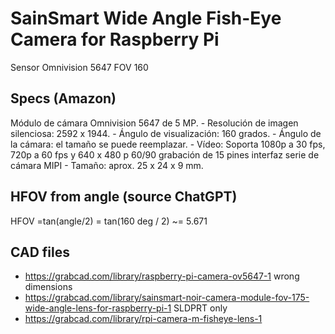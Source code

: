 # SainSmart Wide Angle Fish-Eye Camera for Raspberry Pi

Sensor Omnivision 5647
FOV 160

## Specs (Amazon)

Módulo de cámara Omnivision 5647 de 5 MP. 
\- Resolución de imagen silenciosa: 2592 x 1944. 
\- Ángulo de visualización: 160 grados. 
\- Ángulo de la cámara: el tamaño se puede reemplazar. 
\- Vídeo: Soporta 1080p a 30 fps, 720p a 60 fps y 640 x 480 p 60/90 grabación de 15 pines interfaz serie de cámara MIPI 
\- Tamaño: aprox. 25 x 24 x 9 mm.

## HFOV from angle (source ChatGPT)

HFOV =tan(angle/2) = tan(160 deg / 2) ~=  5.671

## CAD files 

* https://grabcad.com/library/raspberry-pi-camera-ov5647-1 wrong dimensions
* https://grabcad.com/library/sainsmart-noir-camera-module-fov-175-wide-angle-lens-for-raspberry-pi-1 SLDPRT only
* https://grabcad.com/library/rpi-camera-m-fisheye-lens-1